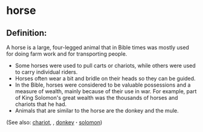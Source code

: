 # horse #

## Definition: ##

A horse is a large, four-legged animal that in Bible times was mostly used for doing farm work and for transporting people.

* Some horses were used to pull carts or chariots, while others were used to carry individual riders.
* Horses often wear a bit and bridle on their heads so they can be guided.
* In the Bible, horses were considered to be valuable possessions and a measure of wealth, mainly because of their use in war. For example, part of King Solomon's great wealth was the thousands of horses and chariots that he had.
* Animals that are similar to the horse are the donkey and the mule.
  
(See also: [chariot](../other/chariot.md), , [donkey](../other/donkey.md) **·** [solomon](../other/solomon.md))

